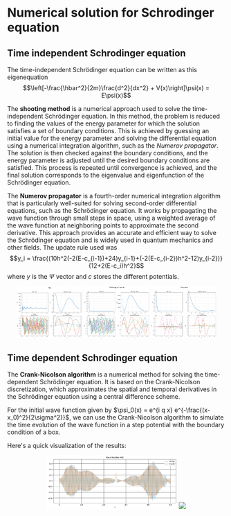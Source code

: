 # Numerical solution for Schrodinger equation

## Time independent Schrodinger equation

The time-independent Schrödinger equation can be written as this eigenequation
$$\left[-\frac{\hbar^2}{2m}\frac{d^2}{dx^2} + V(x)\right]\psi(x) = E\psi(x)$$

The **shooting method** is a numerical approach used to solve the time-independent Schrödinger equation. In this method, the problem is reduced to finding the values of the energy parameter for which the solution satisfies a set of boundary conditions. This is achieved by guessing an initial value for the energy parameter and solving the differential equation using a numerical integration algorithm, such as the *Numerov propagator*. The solution is then checked against the boundary conditions, and the energy parameter is adjusted until the desired boundary conditions are satisfied. This process is repeated until convergence is achieved, and the final solution corresponds to the eigenvalue and eigenfunction of the Schrödinger equation.

The **Numerov propagator** is a fourth-order numerical integration algorithm that is particularly well-suited for solving second-order differential equations, such as the Schrödinger equation. It works by propagating the wave function through small steps in space, using a weighted average of the wave function at neighboring points to approximate the second derivative. This approach provides an accurate and efficient way to solve the Schrödinger equation and is widely used in quantum mechanics and other fields. The update rule used was
$$y_i = \frac{(10h^2(-2(E-c_{i-1})+24)y_{i-1}+(-2(E-c_{i-2})h^2-12)y_{i-2})}{12+2(E-c_i)h^2}$$
where $y$ is the $\Psi$ vector and $c$ stores the different potentials. 

<p align="center">
  <img src="images\image1.png" width="30%">
  <img src="images\image2.png" width="30%">
  <img src="images\image3.png" width="30%">
</p>

## Time dependent Schrodinger equation 

The **Crank-Nicolson algorithm** is a numerical method for solving the time-dependent Schrödinger equation. It is based on the Crank-Nicolson discretization, which approximates the spatial and temporal derivatives in the Schrödinger equation using a central difference scheme.

For the initial wave function given by $\psi_0(x) = e^{i q x} e^{-\frac{(x-x_0)^2}{2\sigma^2}}$, we can use the Crank-Nicolson algorithm to simulate the time evolution of the wave function in a step potential with the boundary condition of a box.

Here's a quick visualization of the results:

<p align="center">
  <img src="images\wave_function.png" width="60%">
  <img src="images\psi.gif" width="30%">
</p>

